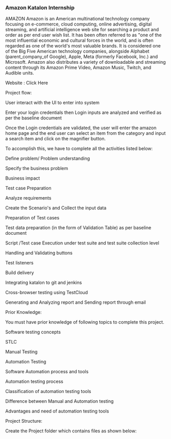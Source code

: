 ### Amazon Katalon Internship 
AMAZON
Amazon is an American multinational technology company focusing on e-commerce, cloud computing, online advertising, digital streaming, and artificial intelligence web site for searching a product and order as per end user wish list. It has been often referred to as "one of the most influential economic and cultural forces in the world, and is often regarded as one of the world's most valuable brands. It is considered one of the Big Five  American technology companies, alongside Alphabet (parent_company_of Google), Apple, Meta (formerly Facebook, Inc.) and Microsoft. Amazon also distributes a variety of downloadable and streaming content through its Amazon Prime Video, Amazon Music, Twitch, and Audible units.



Website : Click Here



Project flow:

User interact with the UI to enter into system

Enter your login credentials then Login inputs are analyzed and verified as per the baseline document

Once the Login credentials are validated, the user will enter the amazon home page and the end user can select an item from the category and input a search item and click on the magnifier button.

To accomplish this, we have to complete all the activities listed below:

Define problem/ Problem understanding

Specify the business problem

Business impact 

 Test case Preparation

Analyze requirements

Create the Scenario's and Collect the input data

Preparation of Test cases

Test data preparation (in the form of Validation Table) as per baseline document

Script /Test case Execution under test suite and test suite collection level 

Handling  and Validating buttons

Test listeners

Build delivery

Integrating katalon to git and jenkins

Cross-browser testing using TestCloud

Generating and Analyzing report and Sending report through email

Prior Knowledge:

 You must  have prior knowledge of following topics to complete this project.

Software testing concepts

STLC	

Manual Testing

Automation Testing

Software Automation process and tools 

Automation testing process

Classification of  automation testing tools

Difference between Manual and Automation testing

Advantages and need of automation testing tools

Project  Structure:


Create the Project folder which contains files as shown below:

